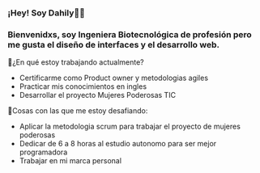 ### ¡Hey! Soy Dahily👩‍💻
### Bienvenidxs, soy Ingeniera Biotecnológica de profesión pero me gusta el diseño de interfaces y el desarrollo web.
💜¿En qué estoy trabajando actualmente?
<ul>
<li>Certificarme como Product owner y metodologias agiles</li>
<li>Practicar mis conocimientos en ingles</li>
<li>Desarrollar el proyecto Mujeres Poderosas TIC </li>
</ul>
💜Cosas con las que me estoy desafiando:
<ul>
<li>Aplicar la metodologia scrum para trabajar el proyecto de mujeres poderosas</li>
<li>Dedicar de 6 a 8 horas al estudio autonomo para ser mejor programadora</li>
<li>Trabajar en mi marca personal</li>
 </ul>


<!--
**dahilykm/dahilykm** is a ✨ _special_ ✨ repository because its `README.md` (this file) appears on your GitHub profile.




- 🌱 I’m currently learning ...
- 👯 I’m looking to collaborate on ...
- 🤔 I’m looking for help with ...
- 💬 Ask me about ...
- 📫 How to reach me: ...
- 😄 Pronouns: ...
- ⚡ Fun fact: ...
-->
